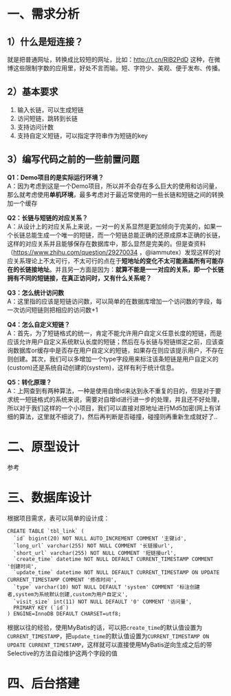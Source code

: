 # 一、需求分析

## 1）什么是短连接？
就是把普通网址，转换成比较短的网址，比如：http://t.cn/RlB2PdD 这种，在微博这些限制字数的应用里，好处不言而喻。短、字符少、美观、便于发布、传播。

## 2）基本要求
1. 输入⻓链，可以生成短链
 2. 访问短链，跳转到⻓链
 3. 支持访问计数
 4. 支持自定义短链，可以指定字符串作为短链的key

## 3）编写代码之前的一些前置问题
**Q1：Demo项目的是实际运行环境？**      
A：因为考虑到这是一个Demo项目，所以并不会存在多么巨大的使用和访问量，那么就考虑使用**单机环境**，最多考虑对于最近常使用的一些长链和短链之间的转换加一个缓存

**Q2：长链与短链的对应关系？**  
A：从设计上的对应关系上来说，一对一的关系显然是更加倾向于完美的，如果一个长链总能生成一个唯一的短链，而一个短链总能正确的还原成原本正确的长链，这样的对应关系并且能够保存在数据库中，那么显然是完美的。但是查资料（https://www.zhihu.com/question/29270034 ，@iammutex）发现这样的对应关系理论上不太可行，不太可行的点在于**短地址的变化不太可能涵盖所有可能存在的长链接地址**。并且另一方面是因为：**就算不能是一一对应的关系，即一个长链拥有不同的短链接，在真正访问时，又有什么关系呢？**

**Q3：怎么统计访问数**  
A：这里指的应该是短链访问数，可以简单的在数据库增加一个访问数的字段，每一次访问短链则把相应的访问数+1

**Q4：怎么自定义短链？**       
A：首先，为了短链格式的统一，肯定不能允许用户自定义任意长度的短链，而是应该允许用户自定义系统默认长度的短链；然后在与长链与短链绑定之前，应该查询数据库or缓存中是否存在用户自定义的短链，如果存在则应该提示用户，不存在则创建。其次，我们可以多增加一个type字段用来标注该条短链是用户自定义的(custom)还是系统自动创建的(system)，这样有利于统计信息。

**Q5：转化原理？**        
A：上网查到有两种算法，一种是使用自增id来达到永不重复的目的，但是对于要求统一短链格式的系统来说，需要对自增id进行进一步的处理，并且还不好处理，所以对于我们这样的一个小项目，我们可以直接对原地址进行Md5加密(网上有详细的算法，这里就不细说了)，然后再判断是否碰撞，碰撞则再重新生成就好了..


# 二、原型设计

参考

# 三、数据库设计
根据项目需求，表可以简单的设计成：

```MySQL
CREATE TABLE `tbl_link` (
  `id` bigint(20) NOT NULL AUTO_INCREMENT COMMENT '主键id',
  `long_url` varchar(255) NOT NULL COMMENT '长链接url',
  `short_url` varchar(255) NOT NULL COMMENT '短链接url',
  `create_time` datetime NOT NULL DEFAULT CURRENT_TIMESTAMP COMMENT '创建时间',
  `update_time` datetime NOT NULL DEFAULT CURRENT_TIMESTAMP ON UPDATE CURRENT_TIMESTAMP COMMENT '修改时间',
  `type` varchar(10) NOT NULL DEFAULT 'system' COMMENT '标注创建者,system为系统默认创建,custom为用户自定义',
  `visit_size` int(11) NOT NULL DEFAULT '0' COMMENT '访问量',
  PRIMARY KEY (`id`)
) ENGINE=InnoDB DEFAULT CHARSET=utf8;
```

根据以往的经验，使用MyBatis的话，可以把`create_time`的默认值设置为`CURRENT_TIMESTAMP`，把`update_time`的默认值设置为`CURRENT_TIMESTAMP ON UPDATE CURRENT_TIMESTAMP`，这样就可以直接使用MyBatis逆向生成之后的带Selective的方法自动维护这两个字段的值

# 四、后台搭建

